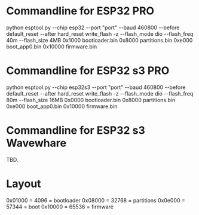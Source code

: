 
# Commandline for ESP32 PRO

python esptool.py --chip esp32 --port "port" --baud 460800 --before default_reset --after hard_reset write_flash -z --flash_mode dio --flash_freq 40m --flash_size 4MB 0x1000 bootloader.bin 0x8000 partitions.bin 0xe000 boot_app0.bin 0x10000 firmware.bin

# Commandline for ESP32 s3 PRO

python esptool.py --chip esp32s3 --port "port" --baud 460800 --before default_reset --after hard_reset write_flash -z --flash_mode dio --flash_freq 80m --flash_size 16MB 0x0000 bootloader.bin 0x8000 partitions.bin 0xe000 boot_app0.bin 0x10000 firmware.bin

# Commandline for ESP32 s3 Wavewhare

TBD.

# Layout

0x01000 = 4096 = bootloader
0x08000 = 32768 = partitions
0x0e000 = 57344 = boot
0x10000 = 65536 = firmware
